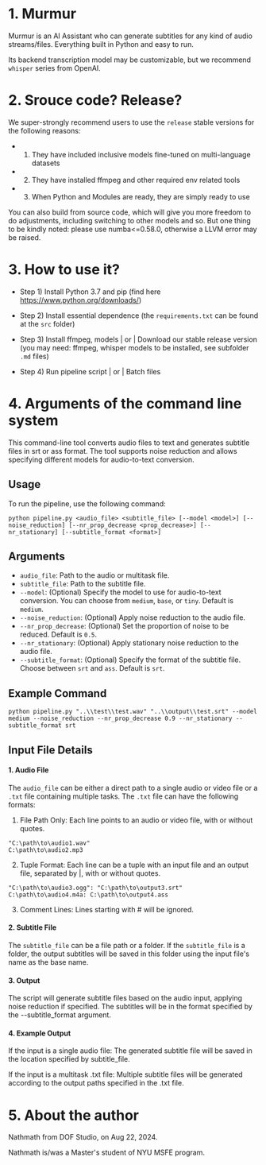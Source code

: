 # 1. Murmur
Murmur is an AI Assistant who can generate subtitles for any kind of audio streams/files. Everything built in Python and easy to run.

Its backend transcription model may be customizable, but we recommend `whisper` series from OpenAI.

# 2. Srouce code? Release?
We super-strongly recommend users to use the `release` stable versions for the following reasons:
* 1. They have included inclusive models fine-tuned on multi-language datasets
* 2. They have installed ffmpeg and other required env related tools
* 3. When Python and Modules are ready, they are simply ready to use
 
You can also build from source code, which will give you more freedom to do adjustments, including switching to other models and so. 
But one thing to be kindly noted: please use numba<=0.58.0, otherwise a LLVM error may be raised.

# 3. How to use it?
* Step 1) Install Python 3.7 and pip
(find here https://www.python.org/downloads/)

* Step 2) Install essential dependence
(the `requirements.txt` can be found at the `src` folder)

* Step 3) Install ffmpeg, models | or | Download our stable release version
(you may need: ffmpeg, whisper models to be installed, see subfolder `.md` files)

* Step 4) Run pipeline script | or | Batch files

# 4. Arguments of the command line system
This command-line tool converts audio files to text and generates subtitle files in srt or ass format. The tool supports noise reduction and allows specifying different models for audio-to-text conversion.

## Usage
To run the pipeline, use the following command:
```shell
python pipeline.py <audio_file> <subtitle_file> [--model <model>] [--noise_reduction] [--nr_prop_decrease <prop_decrease>] [--nr_stationary] [--subtitle_format <format>]
```

## Arguments
* `audio_file`: Path to the audio or multitask file.
* `subtitle_file`: Path to the subtitle file.
* `--model`: (Optional) Specify the model to use for audio-to-text conversion. You can choose from `medium`, `base`, or `tiny`. Default is `medium`.
* `--noise_reduction`: (Optional) Apply noise reduction to the audio file.
* `--nr_prop_decrease`: (Optional) Set the proportion of noise to be reduced. Default is `0.5`.
* `--nr_stationary`: (Optional) Apply stationary noise reduction to the audio file.
* `--subtitle_format`: (Optional) Specify the format of the subtitle file. Choose between `srt` and `ass`. Default is `srt`.

## Example Command
```shell
python pipeline.py "..\\test\\test.wav" "..\\output\\test.srt" --model medium --noise_reduction --nr_prop_decrease 0.9 --nr_stationary --subtitle_format srt
```

## Input File Details
#### 1. Audio File
The `audio_file` can be either a direct path to a single audio or video file or a `.txt` file containing multiple tasks. The `.txt` file can have the following formats:

1) File Path Only: Each line points to an audio or video file, with or without quotes.
```text
"C:\path\to\audio1.wav"
C:\path\to\audio2.mp3
```

2) Tuple Format: Each line can be a tuple with an input file and an output file, separated by |, with or without quotes.
```text
"C:\path\to\audio3.ogg": "C:\path\to\output3.srt"
C:\path\to\audio4.m4a: C:\path\to\output4.ass
```

3) Comment Lines: Lines starting with # will be ignored.

#### 2. Subtitle File
The `subtitle_file` can be a file path or a folder.
If the `subtitle_file` is a folder, the output subtitles will be saved in this folder using the input file's name as the base name.

#### 3. Output
The script will generate subtitle files based on the audio input, applying noise reduction if specified. The subtitles will be in the format specified by the --subtitle_format argument.

#### 4. Example Output
If the input is a single audio file: The generated subtitle file will be saved in the location specified by subtitle_file.

If the input is a multitask .txt file: Multiple subtitle files will be generated according to the output paths specified in the .txt file.


# 5. About the author
Nathmath from DOF Studio, on Aug 22, 2024.

Nathmath is/was a Master's student of NYU MSFE program.

